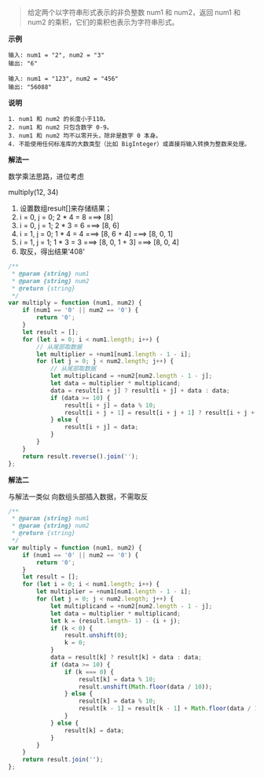 > 给定两个以字符串形式表示的非负整数 num1 和 num2，返回 num1 和 num2 的乘积，它们的乘积也表示为字符串形式。

**示例**
```
输入: num1 = "2", num2 = "3"
输出: "6"

输入: num1 = "123", num2 = "456"
输出: "56088"
```

**说明**
```
1. num1 和 num2 的长度小于110。
2. num1 和 num2 只包含数字 0-9。
3. num1 和 num2 均不以零开头，除非是数字 0 本身。
4. 不能使用任何标准库的大数类型（比如 BigInteger）或直接将输入转换为整数来处理。
```

**解法一**

数学乘法思路，进位考虑

multiply(12, 34)

1. 设置数组result[]来存储结果；
2. i = 0, j = 0; 2 * 4 = 8  ===> [8]
3. i = 0, j = 1; 2 * 3 = 6  ===> [8, 6]
4. i = 1, j = 0; 1 * 4 = 4  ===> [8, 6 + 4] ===> [8, 0, 1]
5. i = 1, j = 1; 1 * 3 = 3  ===> [8, 0, 1 + 3] ===> [8, 0, 4]
6. 取反，得出结果'408'

```JavaScript
/**
 * @param {string} num1
 * @param {string} num2
 * @return {string}
 */
var multiply = function (num1, num2) {
    if (num1 == '0' || num2 == '0') {
        return '0';
    }
    let result = [];
    for (let i = 0; i < num1.length; i++) {
        // 从尾部取数据
        let multiplier = +num1[num1.length - 1 - i];
        for (let j = 0; j < num2.length; j++) {
            // 从尾部取数据
            let multiplicand = +num2[num2.length - 1 - j];
            let data = multiplier * multiplicand;
            data = result[i + j] ? result[i + j] + data : data;
            if (data >= 10) {
                result[i + j] = data % 10;
                result[i + j + 1] = result[i + j + 1] ? result[i + j + 1] + Math.floor(data / 10) : Math.floor(data / 10);
            } else {
                result[i + j] = data;
            }
        }
    }
    return result.reverse().join('');
};
```

**解法二**

与解法一类似
向数组头部插入数据，不需取反

```JavaScript
/**
 * @param {string} num1
 * @param {string} num2
 * @return {string}
 */
var multiply = function (num1, num2) {
    if (num1 == '0' || num2 == '0') {
        return '0';
    }
    let result = [];
    for (let i = 0; i < num1.length; i++) {
        let multiplier = +num1[num1.length - 1 - i];
        for (let j = 0; j < num2.length; j++) {
            let multiplicand = +num2[num2.length - 1 - j];
            let data = multiplier * multiplicand;
            let k = (result.length- 1) - (i + j);
            if (k < 0) {
                result.unshift(0);
                k = 0;
            }
            data = result[k] ? result[k] + data : data;
            if (data >= 10) {
                if (k === 0) {
                    result[k] = data % 10;
                    result.unshift(Math.floor(data / 10));
                } else {
                    result[k] = data % 10;
                    result[k - 1] = result[k - 1] + Math.floor(data / 10);
                }
            } else {
                result[k] = data;
            }
        }
    }
    return result.join('');
};
```